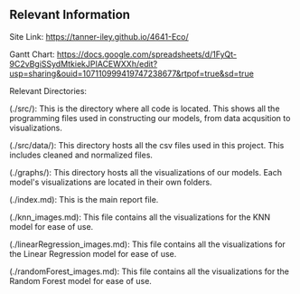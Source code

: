 ## Relevant Information

Site Link: https://tanner-iley.github.io/4641-Eco/

Gantt Chart: https://docs.google.com/spreadsheets/d/1FyQt-9C2vBgiSSydMtkiekJPIACEWXXh/edit?usp=sharing&ouid=107110999419747238677&rtpof=true&sd=true

Relevant Directories:

(./src/): This is the directory where all code is located. This shows all the programming files used in constructing our models, from data acqusition to visualizations.

(./src/data/): This directory hosts all the csv files used in this project. This includes cleaned and normalized files.

(./graphs/): This directory hosts all the visualizations of our models. Each model's visualizations are located in their own folders.

(./index.md): This is the main report file.

(./knn_images.md): This file contains all the visualizations for the KNN model for ease of use.

(./linearRegression_images.md): This file contains all the visualizations for the Linear Regression model for ease of use.

(./randomForest_images.md): This file contains all the visualizations for the Random Forest model for ease of use.
